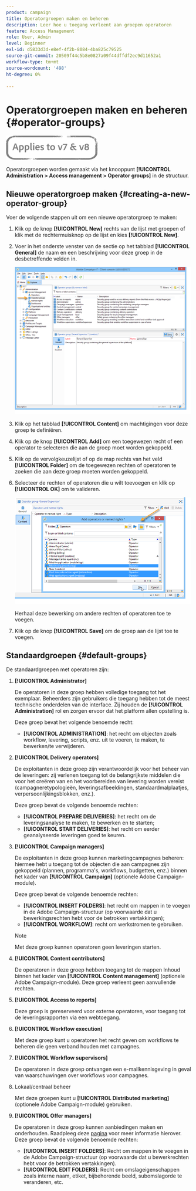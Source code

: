 ```yaml
---
product: campaign
title: Operatorgroepen maken en beheren
description: Leer hoe u toegang verleent aan groepen operatoren
feature: Access Management
role: User, Admin
level: Beginner
exl-id: d5833d3d-e8ef-4f2b-8084-4ba825c79525
source-git-commit: 20509f44c5b8e0827a09f44dffdf2ec9d11652a1
workflow-type: tm+mt
source-wordcount: '498'
ht-degree: 0%

---
```


# Operatorgroepen maken en beheren {#operator-groups}

![](../../assets/common.svg)

Operatorgroepen worden gemaakt via het knooppunt **[!UICONTROL Administration > Access management > Operator groups]** in de structuur.

## Nieuwe operatorgroep maken {#creating-a-new-operator-group}

Voer de volgende stappen uit om een nieuwe operatorgroep te maken:

1. Klik op de knop **[!UICONTROL New]** rechts van de lijst met groepen of klik met de rechtermuisknop op de lijst en kies **[!UICONTROL New]**.
1. Voer in het onderste venster van de sectie op het tabblad **[!UICONTROL General]** de naam en een beschrijving voor deze groep in de desbetreffende velden in.

   ![](assets/s_ncs_user_create_operator_gp.png)

1. Klik op het tabblad **[!UICONTROL Content]** om machtigingen voor deze groep te definiëren.
1. Klik op de knop **[!UICONTROL Add]** om een toegewezen recht of een operator te selecteren die aan de groep moet worden gekoppeld.
1. Klik op de vervolgkeuzelijst of op de map rechts van het veld **[!UICONTROL Folder]** om de toegewezen rechten of operatoren te zoeken die aan deze groep moeten worden gekoppeld.
1. Selecteer de rechten of operatoren die u wilt toevoegen en klik op **[!UICONTROL OK]** om te valideren.

   ![](assets/s_ncs_user_create_operator_gp03.png)

   Herhaal deze bewerking om andere rechten of operatoren toe te voegen.

1. Klik op de knop **[!UICONTROL Save]** om de groep aan de lijst toe te voegen.

## Standaardgroepen {#default-groups}

De standaardgroepen met operatoren zijn:

1. **[!UICONTROL Administrator]**

   De operatoren in deze groep hebben volledige toegang tot het exemplaar. Beheerders zijn gebruikers die toegang hebben tot de meest technische onderdelen van de interface. Zij houden de **[!UICONTROL Administration]** rol en zorgen ervoor dat het platform allen opstelling is.

   Deze groep bevat het volgende benoemde recht:

   * **[!UICONTROL ADMINISTRATION]**: het recht om objecten zoals workflow, levering, scripts, enz. uit te voeren, te maken, te bewerken/te verwijderen.

1. **[!UICONTROL Delivery operators]**

   De exploitanten in deze groep zijn verantwoordelijk voor het beheer van de leveringen: zij verlenen toegang tot de belangrijkste middelen die voor het creëren van en het voorbereiden van levering worden vereist (campagneretypologieën, leveringsafbeeldingen, standaardmalplaatjes, verpersoonlijkingsblokken, enz.).

   Deze groep bevat de volgende benoemde rechten:

   * **[!UICONTROL PREPARE DELIVERIES]**: het recht om de leveringsanalyse te maken, te bewerken en te starten;
   * **[!UICONTROL START DELIVERIES]**: het recht om eerder geanalyseerde leveringen goed te keuren.

1. **[!UICONTROL Campaign managers]**

   De exploitanten in deze groep kunnen marketingcampagnes beheren: hiermee hebt u toegang tot de objecten die aan campagnes zijn gekoppeld (plannen, programma&#39;s, workflows, budgetten, enz.) binnen het kader van **[!UICONTROL Campaign]** (optionele Adobe Campaign-module).

   Deze groep bevat de volgende benoemde rechten:

   * **[!UICONTROL INSERT FOLDERS]**: het recht om mappen in te voegen in de Adobe Campaign-structuur (op voorwaarde dat u bewerkingsrechten hebt voor de betrokken vertakkingen);
   * **[!UICONTROL WORKFLOW]**: recht om werkstromen te gebruiken.
   >[!NOTE]
   >
   >Met deze groep kunnen operatoren geen leveringen starten.

1. **[!UICONTROL Content contributors]**

   De operatoren in deze groep hebben toegang tot de mappen Inhoud binnen het kader van **[!UICONTROL Content management]** (optionele Adobe Campaign-module). Deze groep verleent geen aanvullende rechten.

1. **[!UICONTROL Access to reports]**

   Deze groep is gereserveerd voor externe operatoren, voor toegang tot de leveringsrapporten via een webtoegang.

1. **[!UICONTROL Workflow execution]**

   Met deze groep kunt u operatoren het recht geven om workflows te beheren die geen verband houden met campagnes.

1. **[!UICONTROL Workflow supervisors]**

   De operatoren in deze groep ontvangen een e-mailkennisgeving in geval van waarschuwingen over workflows voor campagnes.

1. Lokaal/centraal beheer

   Met deze groepen kunt u **[!UICONTROL Distributed marketing]** (optionele Adobe Campaign-module) gebruiken.

1. **[!UICONTROL Offer managers]**

   De operatoren in deze groep kunnen aanbiedingen maken en onderhouden. Raadpleeg deze [pagina](../../interaction/using/operator-profiles.md) voor meer informatie hierover.
Deze groep bevat de volgende benoemde rechten:

   * **[!UICONTROL INSERT FOLDERS]**: Recht om mappen in te voegen in de Adobe Campaign-structuur (op voorwaarde dat u bewerkrechten hebt voor de betrokken vertakkingen).
   * **[!UICONTROL EDIT FOLDERS]**: Recht om omslageigenschappen zoals interne naam, etiket, bijbehorende beeld, subomslagorde te veranderen, etc.
